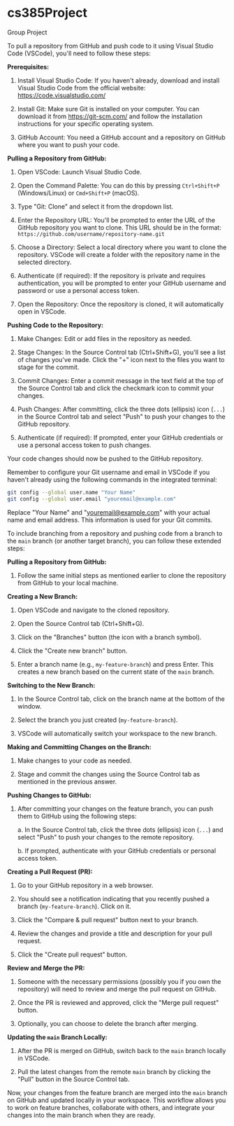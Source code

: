 # cs385Project
Group Project


To pull a repository from GitHub and push code to it using Visual Studio Code (VSCode), you'll need to follow these steps:

**Prerequisites:**
1. Install Visual Studio Code: If you haven't already, download and install Visual Studio Code from the official website: https://code.visualstudio.com/

2. Install Git: Make sure Git is installed on your computer. You can download it from https://git-scm.com/ and follow the installation instructions for your specific operating system.

3. GitHub Account: You need a GitHub account and a repository on GitHub where you want to push your code.

**Pulling a Repository from GitHub:**

1. Open VSCode: Launch Visual Studio Code.

2. Open the Command Palette: You can do this by pressing `Ctrl+Shift+P` (Windows/Linux) or `Cmd+Shift+P` (macOS).

3. Type "Git: Clone" and select it from the dropdown list.

4. Enter the Repository URL: You'll be prompted to enter the URL of the GitHub repository you want to clone. This URL should be in the format: `https://github.com/username/repository-name.git`

5. Choose a Directory: Select a local directory where you want to clone the repository. VSCode will create a folder with the repository name in the selected directory.

6. Authenticate (if required): If the repository is private and requires authentication, you will be prompted to enter your GitHub username and password or use a personal access token.

7. Open the Repository: Once the repository is cloned, it will automatically open in VSCode.

**Pushing Code to the Repository:**

1. Make Changes: Edit or add files in the repository as needed.

2. Stage Changes: In the Source Control tab (Ctrl+Shift+G), you'll see a list of changes you've made. Click the "+" icon next to the files you want to stage for the commit.

3. Commit Changes: Enter a commit message in the text field at the top of the Source Control tab and click the checkmark icon to commit your changes.

4. Push Changes: After committing, click the three dots (ellipsis) icon (`...`) in the Source Control tab and select "Push" to push your changes to the GitHub repository.

5. Authenticate (if required): If prompted, enter your GitHub credentials or use a personal access token to push changes.

Your code changes should now be pushed to the GitHub repository.

Remember to configure your Git username and email in VSCode if you haven't already using the following commands in the integrated terminal:

```bash
git config --global user.name "Your Name"
git config --global user.email "youremail@example.com"
```

Replace "Your Name" and "youremail@example.com" with your actual name and email address. This information is used for your Git commits.


To include branching from a repository and pushing code from a branch to the `main` branch (or another target branch), you can follow these extended steps:

**Pulling a Repository from GitHub:**

1. Follow the same initial steps as mentioned earlier to clone the repository from GitHub to your local machine.

**Creating a New Branch:**

1. Open VSCode and navigate to the cloned repository.

2. Open the Source Control tab (Ctrl+Shift+G).

3. Click on the "Branches" button (the icon with a branch symbol).

4. Click the "Create new branch" button.

5. Enter a branch name (e.g., `my-feature-branch`) and press Enter. This creates a new branch based on the current state of the `main` branch.

**Switching to the New Branch:**

1. In the Source Control tab, click on the branch name at the bottom of the window.

2. Select the branch you just created (`my-feature-branch`).

3. VSCode will automatically switch your workspace to the new branch.

**Making and Committing Changes on the Branch:**

1. Make changes to your code as needed.

2. Stage and commit the changes using the Source Control tab as mentioned in the previous answer.

**Pushing Changes to GitHub:**

1. After committing your changes on the feature branch, you can push them to GitHub using the following steps:

   a. In the Source Control tab, click the three dots (ellipsis) icon (`...`) and select "Push" to push your changes to the remote repository.

   b. If prompted, authenticate with your GitHub credentials or personal access token.

**Creating a Pull Request (PR):**

1. Go to your GitHub repository in a web browser.

2. You should see a notification indicating that you recently pushed a branch (`my-feature-branch`). Click on it.

3. Click the "Compare & pull request" button next to your branch.

4. Review the changes and provide a title and description for your pull request.

5. Click the "Create pull request" button.

**Review and Merge the PR:**

1. Someone with the necessary permissions (possibly you if you own the repository) will need to review and merge the pull request on GitHub.

2. Once the PR is reviewed and approved, click the "Merge pull request" button.

3. Optionally, you can choose to delete the branch after merging.

**Updating the `main` Branch Locally:**

1. After the PR is merged on GitHub, switch back to the `main` branch locally in VSCode.

2. Pull the latest changes from the remote `main` branch by clicking the "Pull" button in the Source Control tab.

Now, your changes from the feature branch are merged into the `main` branch on GitHub and updated locally in your workspace. This workflow allows you to work on feature branches, collaborate with others, and integrate your changes into the main branch when they are ready.
